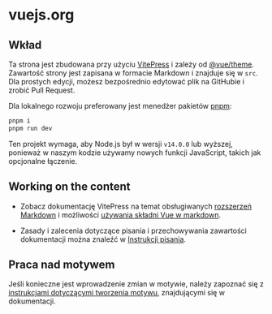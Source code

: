# vuejs.org

## Wkład

Ta strona jest zbudowana przy użyciu [VitePress](https://github.com/vuejs/vitepress) i zależy od [@vue/theme](https://github.com/vuejs/vue-theme). Zawartość strony jest zapisana w formacie Markdown i znajduje się w `src`. Dla prostych edycji, możesz bezpośrednio edytować plik na GitHubie i zrobić Pull Request.

Dla lokalnego rozwoju preferowany jest menedżer pakietów [pnpm](https://pnpm.io/):

```bash
pnpm i
pnpm run dev
```

Ten projekt wymaga, aby Node.js był w wersji `v14.0.0` lub wyższej, ponieważ w naszym kodzie używamy nowych funkcji JavaScript, takich jak opcjonalne łączenie.

## Working on the content

- Zobacz dokumentację VitePress na temat obsługiwanych [rozszerzeń Markdown](https://vitepress.vuejs.org/guide/markdown.html) i możliwości [używania składni Vue w markdown](https://vitepress.vuejs.org/guide/using-vue.html).

- Zasady i zalecenia dotyczące pisania i przechowywania zawartości dokumentacji można znaleźć w [Instrukcji pisania](https://github.com/vuejs/docs/blob/main/.github/contributing/writing-guide.md).

## Praca nad motywem

Jeśli konieczne jest wprowadzenie zmian w motywie, należy zapoznać się z [instrukcjami dotyczącymi tworzenia motywu](https://github.com/vuejs/vue-theme#developing-with-real-content), znajdującymi się w dokumentacji.
